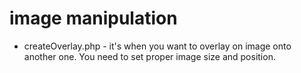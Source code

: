 # image manipulation

* createOverlay.php - it's when you want to overlay on image onto another one. You need to set proper image size and position.  
